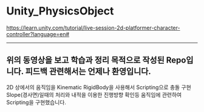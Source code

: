 # Unity_PhysicsObject
https://learn.unity.com/tutorial/live-session-2d-platformer-character-controller?language=en#

--------------------------------------------
위의 동영상을 보고 학습과 정리 목적으로 작성된 Repo입니다.
피드백 관련해서는 언제나 환영입니다. 
--------------------------------------------

2D 상에서의 움직임을 Kinematic RigidBody을 사용해서 Scripting으로 충돌 구현  
Slope(경사면)일때의 처리와 내적을 이용한 진행방향 확인등 움직임에 관련하여 Scripting을 구현했습니다.

